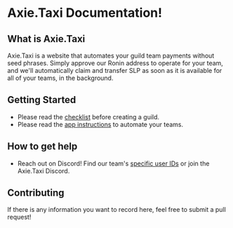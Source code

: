 # Axie.Taxi Documentation!

## What is Axie.Taxi
Axie.Taxi is a website that automates your guild team payments without seed phrases. Simply approve our Ronin address to operate for your team, and we'll automatically claim and transfer SLP as soon as it is available for all of your teams, in the background.

## Getting Started
- Please read the [checklist](https://github.com/axie-taxi/documentation/blob/main/checklist.md) before creating a guild.
- Please read the [app instructions](https://github.com/axie-taxi/documentation/blob/main/using.md) to automate your teams.

## How to get help
- Reach out on Discord! Find our team's [specific user IDs](https://axie.taxi/team) or join the Axie.Taxi Discord.


## Contributing
If there is any information you want to record here, feel free to submit a pull request!
